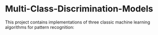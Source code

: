 # Multi-Class-Discrimination-Models
This project contains implementations of three classic machine learning algorithms for pattern recognition:

